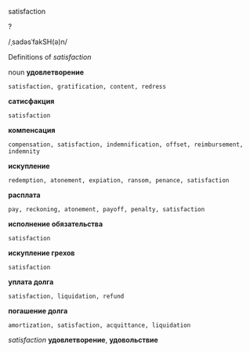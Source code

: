 satisfaction

?

/ˌsadəsˈfakSH(ə)n/

Definitions of _satisfaction_

noun
**удовлетворение**

    satisfaction, gratification, content, redress
**сатисфакция**

    satisfaction
**компенсация**

    compensation, satisfaction, indemnification, offset, reimbursement, indemnity
**искупление**

    redemption, atonement, expiation, ransom, penance, satisfaction
**расплата**

    pay, reckoning, atonement, payoff, penalty, satisfaction
**исполнение обязательства**

    satisfaction
**искупление грехов**

    satisfaction
**уплата долга**

    satisfaction, liquidation, refund
**погашение долга**

    amortization, satisfaction, acquittance, liquidation

_satisfaction_
**удовлетворение**, **удовольствие**